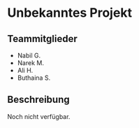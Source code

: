 # Unbekanntes Projekt

## Teammitglieder

* Nabil G.
* Narek M.
* Ali H.
* Buthaina S.

## Beschreibung

Noch nicht verfügbar.